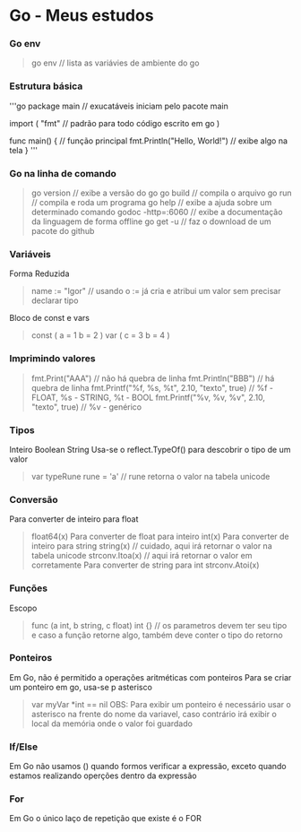 # Go - Meus estudos

### Go env
> go env // lista as variávies de ambiente do go

### Estrutura básica
'''go
  package main // exucatáveis iniciam pelo pacote main

  import (
      "fmt" // padrão para todo código escrito em go
  )

  func main() { // função principal
      fmt.Println("Hello, World!") // exibe algo na tela
  }
'''

### Go na linha de comando
> go version // exibe a versão do go
> go build <file> // compila o arquivo
> go run <file> // compila e roda um programa
> go help <comando> // exibe a ajuda sobre um determinado comando
> godoc -http=:6060 // exibe a documentação da linguagem de forma offline
> go get -u <url> // faz o download de um pacote do github

### Variáveis
Forma Reduzida
> name := "Igor" // usando o := já cria e atribui um valor sem precisar declarar tipo

Bloco de const e vars
> const (
>   a = 1
>   b = 2
>)
> var (
>   c = 3
>   b = 4
> )

### Imprimindo valores
> fmt.Print("AAA") // não há quebra de linha
> fmt.Println("BBB") // há quebra de linha
> fmt.Printf("%f, %s, %t", 2.10, "texto", true) // %f - FLOAT, %s - STRING, %t - BOOL
> fmt.Printf("%v, %v, %v", 2.10, "texto", true) // %v - genérico

### Tipos
  Inteiro
  Boolean
  String
Usa-se o reflect.TypeOf() para descobrir o tipo de um valor

> var typeRune rune = 'a' // rune retorna o valor na tabela unicode

### Conversão
Para converter de inteiro para float
> float64(x)
Para converter de float para inteiro
> int(x)
Para converter de inteiro para string
> string(x) // cuidado, aqui irá retornar o valor na tabela unicode
> strconv.Itoa(x) // aqui irá retornar o valor em corretamente
Para converter de string para int
> strconv.Atoi(x)

### Funções
Escopo
> func (a int, b string, c float) int {} // os parametros devem ter seu tipo e caso a função retorne algo, também deve conter o tipo do retorno

### Ponteiros
Em Go, não é permitido a operações aritméticas com ponteiros
Para se criar um ponteiro em go, usa-se p asterisco
> var myVar *int == nil
OBS: Para exibir um ponteiro é necessário usar o asterisco na frente do nome da variavel, caso contrário irá exibir o local da memória onde o valor foi guardado

### If/Else
Em Go não usamos () quando formos verificar a expressão, exceto quando estamos realizando operções dentro da expressão

### For
Em Go o único laço de repetição que existe é o FOR
